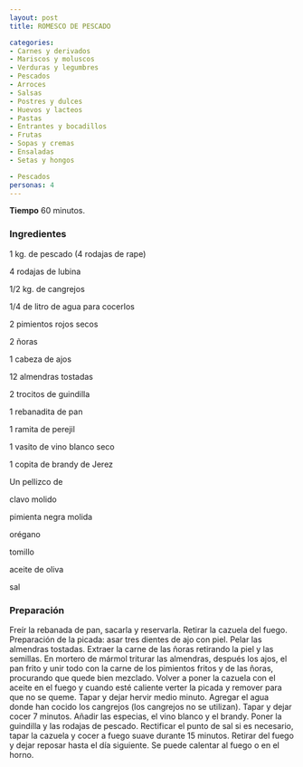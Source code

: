 ```yaml
---
layout: post
title: ROMESCO DE PESCADO

categories:
- Carnes y derivados
- Mariscos y moluscos
- Verduras y legumbres
- Pescados
- Arroces
- Salsas
- Postres y dulces
- Huevos y lacteos
- Pastas
- Entrantes y bocadillos
- Frutas
- Sopas y cremas
- Ensaladas
- Setas y hongos

- Pescados
personas: 4 
---
```

<b>Tiempo</b> 60 minutos.

<h3>Ingredientes</h3>
1 kg. de pescado (4 rodajas de rape)

4 rodajas de lubina

1/2 kg. de cangrejos

1/4 de litro de agua para cocerlos

2 pimientos rojos secos

2 ñoras

1 cabeza de ajos

12 almendras tostadas

2 trocitos de guindilla

1 rebanadita de pan

1 ramita de perejil

1 vasito de vino blanco seco

1 copita de brandy de Jerez

Un pellizco de

clavo molido

pimienta negra molida

orégano

tomillo

aceite de oliva

sal

<h3>Preparación</h3>
Freír la rebanada de pan, sacarla y reservarla. Retirar la cazuela del fuego. Preparación de la picada: asar tres dientes de ajo con piel. Pelar las almendras tostadas. Extraer la carne de las ñoras retirando la piel y las semillas. En mortero de mármol triturar las almendras, después los ajos, el pan frito y unir todo con la carne de los pimientos fritos y de las ñoras, procurando que quede bien mezclado. Volver a poner la cazuela con el aceite en el fuego y cuando esté caliente verter la picada y remover para que no se queme. Tapar y dejar hervir medio minuto. Agregar el agua donde han cocido los cangrejos (los cangrejos no se utilizan). Tapar y dejar cocer 7 minutos. Añadir las especias, el vino blanco y el brandy. Poner la guindilla y las rodajas de pescado. Rectificar el punto de sal si es necesario, tapar la cazuela y cocer a fuego suave durante 15 minutos. Retirar del fuego y dejar reposar hasta el día siguiente. Se puede calentar al fuego o en el horno.

